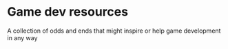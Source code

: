# Game dev resources
A collection of odds and ends that might inspire or help game development in any way
